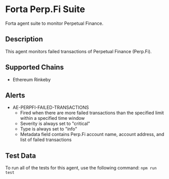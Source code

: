 # Forta Perp.Fi Suite

Forta agent suite to monitor Perpetual Finance.

## Description

This agent monitors failed transactions of Perpetual Finance (Perp.Fi).

## Supported Chains

- Ethereum Rinkeby

## Alerts

<!-- -->
- AE-PERPFI-FAILED-TRANSACTIONS
  - Fired when there are more failed transactions than the specified limit within a specified time window
  - Severity is always set to "critical"
  - Type is always set to "info"
  - Metadata field contains Perp.Fi account name, account address, and list of failed transactions

## Test Data

To run all of the tests for this agent, use the following command: `npm run test`
